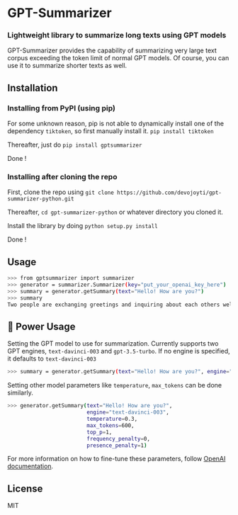 # GPT-Summarizer
### Lightweight library to summarize long texts using GPT models

GPT-Summarizer provides the capability of summarizing very large text corpus exceeding the token limit of normal GPT models. Of course, you can use it to summarize shorter texts as well. 

## Installation

### Installing from PyPI (using pip)
For some unknown reason, pip is not able to dynamically install one of the dependency `tiktoken`, so first manually install it. 
`pip install tiktoken`

Thereafter, just do 
`pip install gptsummarizer`

Done !

### Installing after cloning the repo
First, clone the repo using `git clone https://github.com/devojoyti/gpt-summarizer-python.git`

Thereafter, `cd gpt-summarizer-python` or whatever directory you cloned it. 

Install the library by doing `python setup.py install`

Done !

## Usage
```sh
>>> from gptsummarizer import summarizer
>>> generator = summarizer.Summarizer(key="put_your_openai_key_here")
>>> summary = generator.getSummary(text="Hello! How are you?")
>>> summary
Two people are exchanging greetings and inquiring about each others wellbeing.
```

## 💪 Power Usage

Setting the GPT model to use for summarization. Currently supports two GPT engines, `text-davinci-003` and `gpt-3.5-turbo`. If no engine is specified, it defaults to `text-davinci-003`
```sh
>>> summary = generator.getSummary(text="Hello! How are you?", engine="gpt-3.5-turbo")
```

Setting other model parameters like `temperature`, `max_tokens` can be done similarly. 
```sh
>>> generator.getSummary(text="Hello! How are you?", 
                         engine="text-davinci-003", 
                         temperature=0.3, 
                         max_tokens=600, 
                         top_p=1, 
                         frequency_penalty=0, 
                         presence_penalty=1)
```

For more information on how to fine-tune these parameters, follow [OpenAI documentation](https://platform.openai.com/docs/api-reference/completions/create).

## License

MIT